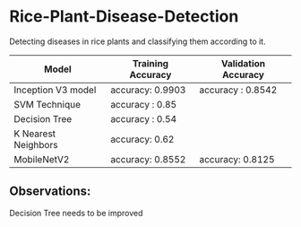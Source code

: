 # Rice-Plant-Disease-Detection
Detecting diseases in rice plants and classifying them according to it.

| Model  | Training Accuracy | Validation Accuracy |
| ------------- | ------------- | ------------|
| Inception V3 model  |  accuracy: 0.9903  |   accuracy : 0.8542     |
| SVM Technique |     accuracy : 0.85            |       |
| Decision Tree |     accuracy :  0.54         |          |
| K Nearest Neighbors |  accuracy: 0.62      |        |
| MobileNetV2 |   accuracy: 0.8552     | accuracy: 0.8125    |

## Observations:
 
Decision Tree needs to be improved
